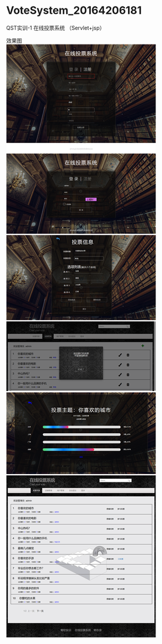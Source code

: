 # VoteSystem_20164206181
QST实训-1
在线投票系统  （Servlet+jsp）

效果图  
![](https://github.com/JSU20164206181/VoteSystem_20164206181/blob/master/%E6%8A%95%E7%A5%A8%E7%B3%BB%E7%BB%9F1.png)  
![](https://github.com/JSU20164206181/VoteSystem_20164206181/blob/master/%E6%8A%95%E7%A5%A8%E7%B3%BB%E7%BB%9F2.png)  
![](https://github.com/JSU20164206181/VoteSystem_20164206181/blob/master/%E6%8A%95%E7%A5%A8%E7%B3%BB%E7%BB%9F3.png)  
![](https://github.com/JSU20164206181/VoteSystem_20164206181/blob/master/%E6%8A%95%E7%A5%A8%E7%B3%BB%E7%BB%9F4.png)  
![](https://github.com/JSU20164206181/VoteSystem_20164206181/blob/master/%E6%8A%95%E7%A5%A8%E7%B3%BB%E7%BB%9F5.png)  
![](https://github.com/JSU20164206181/VoteSystem_20164206181/blob/master/%E6%8A%95%E7%A5%A8%E7%B3%BB%E7%BB%9F6.png)  

